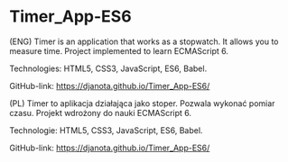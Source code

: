 # Timer_App-ES6
(ENG) Timer is an application that works as a stopwatch. It allows you to measure time. Project implemented to learn ECMAScript 6.

Technologies: HTML5, CSS3, JavaScript, ES6, Babel.

GitHub-link:  https://djanota.github.io/Timer_App-ES6/

(PL) Timer to aplikacja działająca jako stoper. Pozwala wykonać pomiar czasu. Projekt wdrożony do nauki ECMAScript 6.

Technologie: HTML5, CSS3, JavaScript, ES6, Babel.

GitHub-link: https://djanota.github.io/Timer_App-ES6/